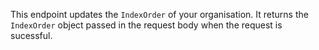 This endpoint updates the `IndexOrder` of your organisation. It returns the `IndexOrder` object passed in the request body when the request is sucessful.
